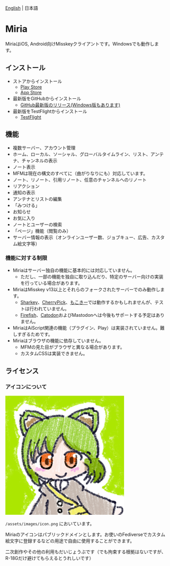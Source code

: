 [English](https://github.com/shiosyakeyakini-info/miria/blob/develop/README.md) | 日本語

# Miria

MiriaはiOS, Android向けMisskeyクライアントです。Windowsでも動作します。

## インストール

- ストアからインストール
  - [Play Store](https://play.google.com/store/apps/details?id=info.shiosyakeyakini.miria)
  - [App Store](https://apps.apple.com/jp/app/miria/id6449201469)
- 最新版をGitHubからインストール
  - [GitHub最新版のリリース(Windows版もあります)](https://github.com/shiosyakeyakini-info/miria/releases/latest)
- 最新版をTestFlightからインストール
  - [TestFlight](https://testflight.apple.com/join/X6Q7pE98)

## 機能

- 複数サーバー、アカウント管理
- ホーム、ローカル、ソーシャル、グローバルタイムライン、リスト、アンテナ、チャンネルの表示
- ノート表示
- MFMは現在の構文のすべてに（曲がりなりにも）対応しています。
- ノート、リノート、引用リノート、任意のチャンネルへのリノート
- リアクション
- 通知の表示
- アンテナとリストの編集
- 「みつける」
- お知らせ
- お気に入り
- ノートとユーザーの検索
- 「ページ」機能（閲覧のみ）
- サーバー情報の表示（オンラインユーザー数、ジョブキュー、広告、カスタム絵文字等）

### 機能に対する制限

- Miriaはサーバー独自の機能に基本的には対応していません。
  - ただし、一部の機能を独自に取り込んだり、特定のサーバー向けの実装を行っている場合があります。
- MiriaはMisskey v13以上とそれらのフォークされたサーバーでのみ動作します。
  - [Sharkey](https://joinsharkey.org/)、[CherryPick](https://github.com/kokonect-link/cherrypick)、[もこきー](https://mkkey.net/)では動作するかもしれませんが、テストは行われていません。
  - [Firefish](https://joinfirefish.org/ja/)、[Catodon](https://catodon.social/)およびMastodonへは今後もサポートする予定はありません。
- MiriaはAiScript関連の機能（プラグイン、Play）は実装されていません。難しすぎるためです。
- Miriaはブラウザの機能に依存していません。
  - MFMの見た目がブラウザと異なる場合があります。
  - カスタムCSSは実装できません。

## ライセンス

### アイコンについて

![Miriaのアイコン](/assets/images/icon.png)

`/assets/images/icon.png` においています。

Miriaのアイコンはパブリックドメインとします。お使いのFediverseでカスタム絵文字に登録するなどの用途で自由に使用することができます。

二次創作やその他の利用もだいじょうぶです（でも拘束する根拠はないですが、R-18Gだけ避けてもらえるとうれしいです）
